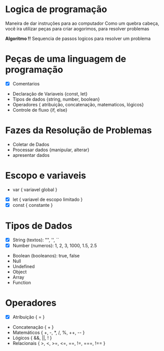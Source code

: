 # Logica de programação

Maneira de dar instruções para ao computador
Como um quebra cabeça, vocẽ ira utilizar peças para criar aogorimos, para resolver problemas

**Algoritmo !!** Sequencia de passos logicos para resolver um problema

# Peças de uma linguagem de programação
- [x] Comentarios
- Declaração de Variaveis {const, let}
- Tipos de dados {string, number, boolean}
- Operadores { atribuição, concatenação, matematicos, lógicos}
- Controle de fluxo {if, else}

# Fazes da Resolução de Problemas

- Coletar de Dados
- Processar dados {manipular, alterar}
- apresentar dados

# Escopo e variaveis

- var { variavel global }
- [x] let { variavel de escopo limitado }
- [x] const { constante }

# Tipos de Dados

- [x] String (textos): "", '', ``
- [x] Number (numeros): 1, 2, 3, 1000, 1.5, 2.5
- Boolean (booleanos): true, false
- Null
- Undefined
- Object
- Array
- Function

# Operadores 

- [x] Atribuição { = }
- Concatenação { + }
- Matemáticos { +, -, *, /, %, ++, -- }
- Lógicos { &&, ||, ! }
- Relacionais { >, <, >=, <=, ==, !=, ===, !== }
